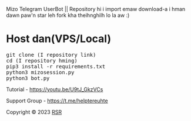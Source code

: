 Mizo Telegram UserBot || Repository hi i import emaw download-a i hman dawn paw'n star leh fork kha theihnghilh lo la aw :)

# Host dan(VPS/Local)
<p>
<pre>
git clone (I repository link)
cd (I repository hming)
pip3 install -r requirements.txt
python3 mizosession.py
python3 bot.py
</pre>
</p>

Tutorial - https://youtu.be/U9tJ_GkzVCs

Support Group - https://t.me/helptereuhte

Copyright ©️ 2023 <a href="https://github.com/RSR-TG-Info">RSR</a>
